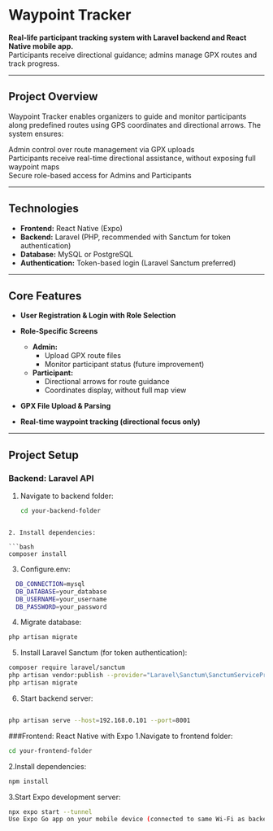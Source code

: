 #  Waypoint Tracker

**Real-life participant tracking system with Laravel backend and React Native mobile app.**  
Participants receive directional guidance; admins manage GPX routes and track progress.

---

##  Project Overview

Waypoint Tracker enables organizers to guide and monitor participants along predefined routes using GPS coordinates and directional arrows. The system ensures:

 Admin control over route management via GPX uploads  
 Participants receive real-time directional assistance, without exposing full waypoint maps  
 Secure role-based access for Admins and Participants  

---

##  Technologies

- **Frontend:** React Native (Expo)  
- **Backend:** Laravel (PHP, recommended with Sanctum for token authentication)  
- **Database:** MySQL or PostgreSQL  
- **Authentication:** Token-based login (Laravel Sanctum preferred)  

---

##  Core Features

- **User Registration & Login with Role Selection**  
- **Role-Specific Screens**  
   - **Admin:**  
     - Upload GPX route files  
     - Monitor participant status (future improvement)  
   - **Participant:**  
     - Directional arrows for route guidance  
     - Coordinates display, without full map view  

- **GPX File Upload & Parsing**  
- **Real-time waypoint tracking (directional focus only)**  

---

##  Project Setup

### Backend: Laravel API

1. Navigate to backend folder:
   ```bash
   cd your-backend-folder
```

2. Install dependencies:

```bash
composer install
 ```

3. Configure.env:
```bash 
  DB_CONNECTION=mysql
  DB_DATABASE=your_database
  DB_USERNAME=your_username
  DB_PASSWORD=your_password
 ```
4. Migrate database:
```bash
php artisan migrate
 ```

5. Install Laravel Sanctum (for token authentication):
```bash
composer require laravel/sanctum
php artisan vendor:publish --provider="Laravel\Sanctum\SanctumServiceProvider"
php artisan migrate
 ```

6. Start backend server:
```bash

php artisan serve --host=192.168.0.101 --port=8001
 ```

###Frontend: React Native with Expo
1.Navigate to frontend folder:
```bash
cd your-frontend-folder
 ```
2.Install dependencies:

```bash
npm install
 ```

3.Start Expo development server:
```bash
npx expo start --tunnel
Use Expo Go app on your mobile device (connected to same Wi-Fi as backend) to run the application.
 ```


